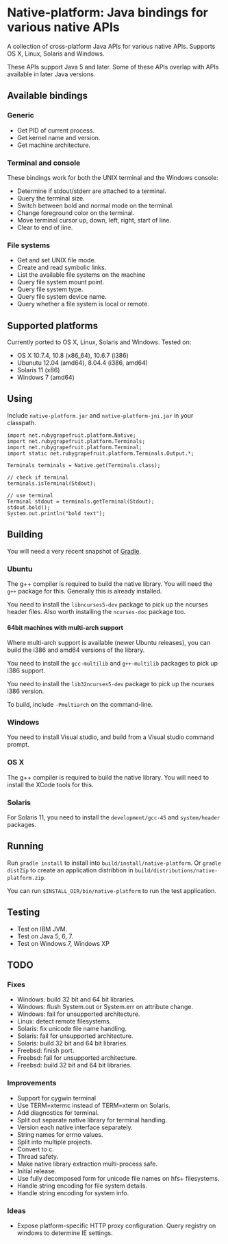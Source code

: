 
# Native-platform: Java bindings for various native APIs

A collection of cross-platform Java APIs for various native APIs. Supports OS X, Linux, Solaris and Windows.

These APIs support Java 5 and later. Some of these APIs overlap with APIs available in later Java versions.

## Available bindings

### Generic

* Get PID of current process.
* Get kernel name and version.
* Get machine architecture.

### Terminal and console

These bindings work for both the UNIX terminal and the Windows console:

* Determine if stdout/stderr are attached to a terminal.
* Query the terminal size.
* Switch between bold and normal mode on the terminal.
* Change foreground color on the terminal.
* Move terminal cursor up, down, left, right, start of line.
* Clear to end of line.

### File systems

* Get and set UNIX file mode.
* Create and read symbolic links.
* List the available file systems on the machine
* Query file system mount point.
* Query file system type.
* Query file system device name.
* Query whether a file system is local or remote.

## Supported platforms

Currently ported to OS X, Linux, Solaris and Windows. Tested on:

* OS X 10.7.4, 10.8 (x86_64), 10.6.7 (i386)
* Ubunutu 12.04 (amd64), 8.04.4 (i386, amd64)
* Solaris 11 (x86)
* Windows 7 (amd64)

## Using

Include `native-platform.jar` and `native-platform-jni.jar` in your classpath.

    import net.rubygrapefruit.platform.Native;
    import net.rubygrapefruit.platform.Terminals;
    import net.rubygrapefruit.platform.Terminal;
    import static net.rubygrapefruit.platform.Terminals.Output.*;

    Terminals terminals = Native.get(Terminals.class);

    // check if terminal
    terminals.isTerminal(Stdout);

    // use terminal
    Terminal stdout = terminals.getTerminal(Stdout);
    stdout.bold();
    System.out.println("bold text");


## Building

You will need a very recent snapshot of [Gradle](http://www.gradle.org/).

### Ubuntu

The g++ compiler is required to build the native library. You will need the `g++` package for this. Generally this is already installed.

You need to install the `libncurses5-dev` package to pick up the ncurses header files. Also worth installing the `ncurses-doc` package too.

#### 64bit machines with multi-arch support

Where multi-arch support is available (newer Ubuntu releases), you can build the i386 and amd64 versions of the library.

You need to install the `gcc-multilib` and `g++-multilib` packages to pick up i386 support.

You need to install the `lib32ncurses5-dev` package to pick up the ncurses i386 version.

To build, include `-Pmultiarch` on the command-line.

### Windows

You need to install Visual studio, and build from a Visual studio command prompt.

### OS X

The g++ compiler is required to build the native library. You will need to install the XCode tools for this.

### Solaris

For Solaris 11, you need to install the `development/gcc-45` and `system/header` packages.

## Running

Run `gradle install` to install into `build/install/native-platform`. Or `gradle distZip` to create an application distribtion
in `build/distributions/native-platform.zip`.

You can run `$INSTALL_DIR/bin/native-platform` to run the test application.

## Testing

* Test on IBM JVM.
* Test on Java 5, 6, 7.
* Test on Windows 7, Windows XP

## TODO

### Fixes

* Windows: build 32 bit and 64 bit libraries.
* Windows: flush System.out or System.err on attribute change.
* Windows: fail for unsupported architecture.
* Linux: detect remote filesystems.
* Solaris: fix unicode file name handling.
* Solaris: fail for unsupported architecture.
* Solaris: build 32 bit and 64 bit libraries.
* Freebsd: finish port.
* Freebsd: fail for unsupported architecture.
* Freebsd: build 32 bit and 64 bit libraries.

### Improvements

* Support for cygwin terminal
* Use TERM=xtermc instead of TERM=xterm on Solaris.
* Add diagnostics for terminal.
* Split out separate native library for terminal handling.
* Version each native interface separately.
* String names for errno values.
* Split into multiple projects.
* Convert to c.
* Thread safety.
* Make native library extraction multi-process safe.
* Initial release.
* Use fully decomposed form for unicode file names on hfs+ filesystems.
* Handle string encoding for file system details.
* Handle string encoding for system info.

### Ideas

* Expose platform-specific HTTP proxy configuration. Query registry on windows to determine IE settings.

